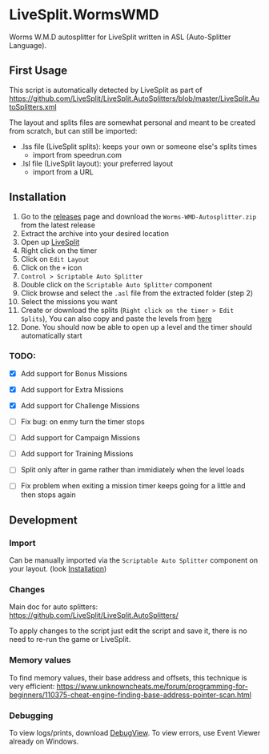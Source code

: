 # LiveSplit.WormsWMD
Worms W.M.D autosplitter for LiveSplit written in ASL (Auto-Splitter Language).

## First Usage

This script is automatically detected by LiveSplit as part of https://github.com/LiveSplit/LiveSplit.AutoSplitters/blob/master/LiveSplit.AutoSplitters.xml

The layout and splits files are somewhat personal and meant to be created from scratch, but can still be imported:
 - .lss file (LiveSplit splits): keeps your own or someone else's splits times
    - import from speedrun.com
 - .lsl file (LiveSplit layout): your preferred layout
    - import from a URL

## Installation
  1. Go to the [releases](https://github.com/stephanebruckert/LiveSplit.WormsWMD/releases/) page and download the `Worms-WMD-Autosplitter.zip` from the latest release
  2. Extract the archive into your desired location
  3. Open up [LiveSplit](https://livesplit.org/)
  4. Right click on the timer
  5. Click on `Edit Layout`
  6. Click on the `+` icon
  7. `Control > Scriptable Auto Splitter`
  8. Double click on the `Scriptable Auto Splitter` component
  9. Click browse and select the `.asl` file from the extracted folder (step 2)
  10. Select the missions you want
  11. Create or download the splits (`Right click on the timer > Edit Splits`), You can also copy and paste the levels from [here](https://docs.google.com/spreadsheets/d/1wLOU4FbLXlK7e3cd_i5Iwp5cv3UWQyyUSuk-VmZqfHk/edit?usp=sharing)
  12. Done. You should now be able to open up a level and the timer should automatically start

### TODO:
- [x] Add support for Bonus Missions
- [x] Add support for Extra Missions
- [x] Add support for Challenge Missions
- [ ] Fix bug: on enmy turn the timer stops
- [ ] Add support for Campaign Missions
- [ ] Add support for Training Missions
- [ ] Split only after in game rather than immidiately when the level loads
- [ ] Fix problem when exiting a mission timer keeps going for a little and then stops again


## Development

### Import

Can be manually imported via the `Scriptable Auto Splitter` component on your layout. (look [Installation](#installation))

### Changes

Main doc for auto splitters: https://github.com/LiveSplit/LiveSplit.AutoSplitters/

To apply changes to the script just edit the script and save it, there is no need to re-run the game or LiveSplit.

### Memory values

To find memory values, their base address and offsets, this technique is very efficient: https://www.unknowncheats.me/forum/programming-for-beginners/110375-cheat-engine-finding-base-address-pointer-scan.html

### Debugging

To view logs/prints, download [DebugView](https://learn.microsoft.com/en-us/sysinternals/downloads/debugview).
To view errors, use Event Viewer already on Windows.
